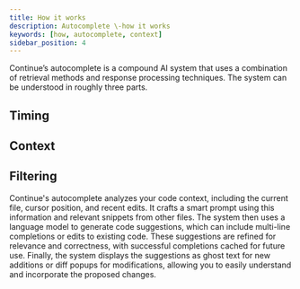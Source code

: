 ```yaml
---
title: How it works
description: Autocomplete \-how it works
keywords: [how, autocomplete, context]
sidebar_position: 4
---
```


<!-- TODO: Add link for "compound AI system -->

Continue’s autocomplete is a compound AI system that uses a combination of retrieval methods and response processing techniques. The system can be understood in roughly three parts.

## Timing

## Context

## Filtering

Continue's autocomplete analyzes your code context, including the current file, cursor position, and recent edits. It crafts a smart prompt using this information and relevant snippets from other files. The system then uses a language model to generate code suggestions, which can include multi-line completions or edits to existing code. These suggestions are refined for relevance and correctness, with successful completions cached for future use. Finally, the system displays the suggestions as ghost text for new additions or diff popups for modifications, allowing you to easily understand and incorporate the proposed changes.
